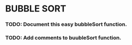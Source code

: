 # BUBBLE SORT

### TODO: Document this easy bubbleSort function.
### TODO: Add comments to buubleSort function.
